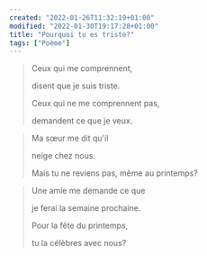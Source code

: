 ```yaml
---
created: "2022-01-26T11:32:19+01:00"
modified: "2022-01-30T19:17:28+01:00"
title: "Pourquoi tu es triste?"
tags: ["Poème"]
---
```



>  Ceux qui me comprennent,
>
>  disent que je suis triste.
>
>  Ceux qui ne me comprennent pas,
>
>  demandent ce que je veux.
>

>  Ma sœur me dit qu'il
>
>  neige chez nous.
>
>  Mais tu ne reviens pas,
>  même au printemps?

>
>  Une amie me demande ce que
>
>  je ferai la semaine prochaine.
>
>  Pour la fête du printemps,
>
>  tu la célèbres avec nous?
